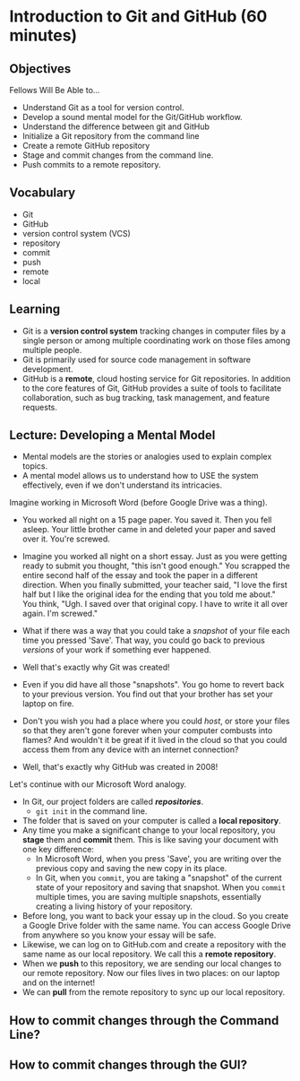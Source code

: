 # Introduction to Git and GitHub (60 minutes)

## Objectives
Fellows Will Be Able to...
* Understand Git as a tool for version control.
* Develop a sound mental model for the Git/GitHub workflow.
* Understand the difference between git and GitHub
* Initialize a Git repository from the command line
* Create a remote GitHub repository
* Stage and commit changes from the command line.
* Push commits to a remote repository.

## Vocabulary
* Git
* GitHub
* version control system (VCS)
* repository
* commit
* push
* remote
* local

## Learning
* Git is a **version control system** tracking changes in computer files by a single person or among multiple coordinating work on those files among multiple people.
* Git is primarily used for source code management in software development.
* GitHub is a **remote**, cloud hosting service for Git repositories. In addition to the core features of Git, GitHub provides a suite of tools to facilitate collaboration, such as bug tracking, task management, and feature requests.

## Lecture: Developing a Mental Model
* Mental models are the stories or analogies used to explain complex topics.
* A mental model allows us to understand how to USE the system effectively, even if we don't understand its intricacies.

Imagine working in Microsoft Word (before Google Drive was a thing).

* You worked all night on a 15 page paper. You saved it. Then you fell asleep. Your little brother came in and deleted your paper and saved over it. You're screwed.
* Imagine you worked all night on a short essay. Just as you were getting ready to submit you thought, "this isn't good enough." You scrapped the entire second half of the essay and took the paper in a different direction. When you finally submitted, your teacher said, "I love the first half but I like the original idea for the ending that you told me about." You think, "Ugh. I saved over that original copy. I have to write it all over again. I'm screwed."
* What if there was a way that you could take a _snapshot_ of your file each time you pressed 'Save'. That way, you could go back to previous _versions_ of your work if something ever happened.
* Well that's exactly why Git was created!


* Even if you did have all those "snapshots". You go home to revert back to your previous version. You find out that your brother has set your laptop on fire.
* Don't you wish you had a place where you could _host_, or store your files so that they aren't gone forever when your computer combusts into flames? And wouldn't it be great if it lived in the cloud so that you could access them from any device with an internet connection?
* Well, that's exactly why GitHub was created in 2008!


Let's continue with our Microsoft Word analogy.
* In Git, our project folders are called **_repositories_**.
  * `git init` in the command line.
* The folder that is saved on your computer is called a **local repository**.
* Any time you make a significant change to your local repository, you **stage** them and **commit** them. This is like saving your document with one key difference:
  * In Microsoft Word, when you press 'Save', you are writing over the previous copy and saving the new copy in its place.
  * In Git, when you `commit`, you are taking a "snapshot" of the current state of your repository and saving that snapshot. When you `commit` multiple times, you are saving multiple snapshots, essentially creating a living history of your repository.
* Before long, you want to back your essay up in the cloud. So you create a Google Drive folder with the same name. You can access Google Drive from anywhere so you know your essay will be safe.
* Likewise, we can log on to GitHub.com and create a repository with the same name as our local repository. We call this a **remote repository**.
* When we **push** to this repository, we are sending our local changes to our remote repository. Now our files lives in two places: on our laptop and on the internet!
* We can **pull** from the remote repository to sync up our local repository.

## How to commit changes through the Command Line?

## How to commit changes through the GUI?
